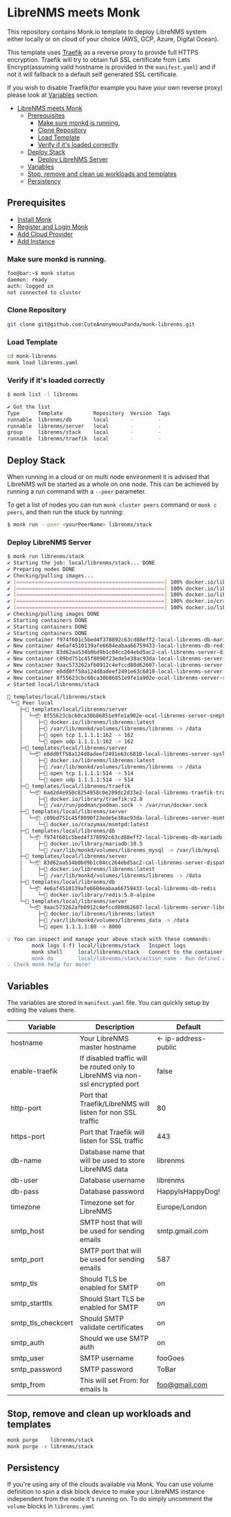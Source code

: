 LibreNMS meets Monk
===

This repository contains Monk.io template to deploy LibreNMS system either locally or on cloud of your choice (AWS, GCP, Azure, Digital Ocean).

This template uses [Traefik](https://traefik.io/) as a reverse proxy to provide full HTTPS encryption.
Traefik will try to obtain full SSL certificate from Lets Encrypt(assuming valid hostname is provided in the `manifest.yaml`) and if not it will fallback to a default self generated SSL certificate.

If you wish to disable Traefik(for example you have your own reverse proxy) please look at [Variables](#variables) section.

- [LibreNMS meets Monk](#librenms-meets-monk)
  - [Prerequisites](#prerequisites)
    - [Make sure monkd is running.](#make-sure-monkd-is-running)
    - [Clone Repository](#clone-repository)
    - [Load Template](#load-template)
    - [Verify if it's loaded correctly](#verify-if-its-loaded-correctly)
  - [Deploy Stack](#deploy-stack)
    - [Deploy LibreNMS Server](#deploy-librenms-server)
  - [Variables](#variables)
  - [Stop, remove and clean up workloads and templates](#stop-remove-and-clean-up-workloads-and-templates)
  - [Persistency](#persistency)

## Prerequisites
- [Install Monk](https://docs.monk.io/docs/get-monk)
- [Register and Login Monk](https://docs.monk.io/docs/acc-and-auth)
- [Add Cloud Provider](https://docs.monk.io/docs/cloud-provider)
- [Add Instance](https://docs.monk.io/docs/multi-cloud)

### Make sure monkd is running.

```bash
foo@bar:~$ monk status
daemon: ready
auth: logged in
not connected to cluster
```

### Clone Repository

```bash
git clone git@github.com:CuteAnonymousPanda/monk-librenms.git
```

### Load Template

```bash
cd monk-librenms
monk load librenms.yaml
```

### Verify if it's loaded correctly

```bash
$ monk list -l librenms

✔ Got the list
Type      Template          Repository  Version  Tags
runnable  librenms/db       local       -        -
runnable  librenms/server   local       -        -
group     librenms/stack    local       -        -
runnable  librenms/traefik  local       -        -
```

## Deploy Stack

When running in a cloud or on multi node environment it is advised that LibreNMS will be started as a whole on one node.
This can be achieved by running a run command with a `--peer` parameter.

To get a list of nodes you can run `monk cluster peers` command or `monk c peers`, and then run the stuck by running:

```bash
$ monk run --peer <yourPeerName> librenms/stack
```

### Deploy LibreNMS Server

```bash
$ monk run librenms/stack
✔ Starting the job: local/librenms/stack... DONE
✔ Preparing nodes DONE
✔ Checking/pulling images...
✔ [================================================] 100% docker.io/library/mariadb:10.5 local
✔ [================================================] 100% docker.io/library/traefik:v2.8 local
✔ [================================================] 100% docker.io/librenms/librenms:latest local
✔ [================================================] 100% docker.io/crazymax/msmtpd:latest local
✔ [================================================] 100% docker.io/library/redis:5.0-alpine local
✔ Checking/pulling images DONE
✔ Starting containers DONE
✔ Starting containers DONE
✔ Starting containers DONE
✔ New container f974f601c5bed4f378892c63cd88eff2-local-librenms-db-mariadb created DONE
✔ New container 4e6af4510139afe6604eabaa66759433-local-librenms-db-redis created DONE
✔ New container 83d62aa534b0bd9b1c04cc264ebd5ac2-cal-librenms-server-dispatcher created DONE
✔ New container c09bd751c45f8090f23ede5e38ac93da-local-librenms-server-msmtpd created DONE
✔ New container 9aac573262afb0912c4efccd80d62607-local-librenms-server-librenms created DONE
✔ New container e8dd0ff58a124d8adeef2491e63c6810-local-librenms-server-syslogng created DONE
✔ New container 8f55623cbc60ca30b86851e9fe1a902e-ocal-librenms-server-snmptrapd created DONE
✔ Started local/librenms/stack

🔩 templates/local/librenms/stack
 └─🧊 Peer local
    ├─🔩 templates/local/librenms/server
    │  └─📦 8f55623cbc60ca30b86851e9fe1a902e-ocal-librenms-server-snmptrapd
    │     ├─🧩 docker.io/librenms/librenms:latest
    │     ├─💾 /var/lib/monkd/volumes/librenms/librenms -> /data
    │     ├─🔌 open tcp 1.1.1.1:162 -> 162
    │     └─🔌 open udp 1.1.1.1:162 -> 162
    ├─🔩 templates/local/librenms/server
    │  └─📦 e8dd0ff58a124d8adeef2491e63c6810-local-librenms-server-syslogng
    │     ├─🧩 docker.io/librenms/librenms:latest
    │     ├─💾 /var/lib/monkd/volumes/librenms/librenms -> /data
    │     ├─🔌 open tcp 1.1.1.1:514 -> 514
    │     └─🔌 open udp 1.1.1.1:514 -> 514
    ├─🔩 templates/local/librenms/traefik
    │  └─📦 6ad2d4e950c8254958c0e289dc2d33e2-local-librenms-traefik-traefik
    │     ├─🧩 docker.io/library/traefik:v2.8
    │     └─💾 /var/run/podman/podman.sock -> /var/run/docker.sock
    ├─🔩 templates/local/librenms/server
    │  └─📦 c09bd751c45f8090f23ede5e38ac93da-local-librenms-server-msmtpd
    │     └─🧩 docker.io/crazymax/msmtpd:latest
    ├─🔩 templates/local/librenms/db
    │  └─📦 f974f601c5bed4f378892c63cd88eff2-local-librenms-db-mariadb
    │     ├─🧩 docker.io/library/mariadb:10.5
    │     └─💾 /var/lib/monkd/volumes/librenms_mysql -> /var/lib/mysql
    ├─🔩 templates/local/librenms/server
    │  └─📦 83d62aa534b0bd9b1c04cc264ebd5ac2-cal-librenms-server-dispatcher
    │     ├─🧩 docker.io/librenms/librenms:latest
    │     └─💾 /var/lib/monkd/volumes/librenms/librenms -> /data
    ├─🔩 templates/local/librenms/db
    │  └─📦 4e6af4510139afe6604eabaa66759433-local-librenms-db-redis
    │     └─🧩 docker.io/library/redis:5.0-alpine
    └─🔩 templates/local/librenms/server
       └─📦 9aac573262afb0912c4efccd80d62607-local-librenms-server-librenms
          ├─🧩 docker.io/librenms/librenms:latest
          ├─💾 /var/lib/monkd/volumes/librenms_data -> /data
          └─🔌 open 1.1.1.1:80 -> 8000

💡 You can inspect and manage your above stack with these commands:
        monk logs (-f) local/librenms/stack - Inspect logs
        monk shell     local/librenms/stack - Connect to the container's shell
        monk do        local/librenms/stack/action_name - Run defined action (if exists)
💡 Check monk help for more!
```

## Variables

The variables are stored in `manifest.yaml` file.
You can quickly setup by editing the values there.

| Variable           | Description                                                                    | Default              |
| ------------------ | ------------------------------------------------------------------------------ | -------------------- |
| hostname           | Your LibreNMS master hostname                                                  | <- ip-address-public |
| enable-traefik     | If disabled traffic will be routed only to LibreNMS via non-ssl encrypted port | false                |
| http-port          | Port that Traefik/LibreNMS will listen for non SSL traffic                     | 80                   |
| https-port         | Port that Traefik will listen for SSL traffic                                  | 443                  |
| db-name            | Database name that will be used to store LibreNMS data                         | librenms             |
| db-user            | Database username                                                              | librenms             |
| db-pass            | Database password                                                              | HappyIsHappyDog!     |
| timezone           | Timezone set for LibreNMS                                                      | Europe/London        |
| smtp_host          | SMTP host that will be used for sending emails                                 | smtp.gmail.com       |
| smtp_port          | SMTP port that will be used for sending emails                                 | 587                  |
| smtp_tls           | Should TLS be enabled for SMTP                                                 | on                   |
| smtp_starttls      | Should Start TLS be enabled for SMTP                                           | on                   |
| smtp_tls_checkcert | Should SMTP validate certificates                                              | on                   |
| smtp_auth          | Should we use SMTP auth                                                        | on                   |
| smtp_user          | SMTP username                                                                  | fooGoes              |
| smtp_password      | SMTP password                                                                  | ToBar                |
| smtp_from          | This will set From: for emails ls                                              | foo@gmail.com        |

## Stop, remove and clean up workloads and templates

```bash
monk purge    librenms/stack
monk purge -x librenms/stack
```

## Persistency
If you're using any of the clouds available via Monk. You can use volume definition to spin a disk block device to make your LibreNMS instance independent from the node it's running on.
To do simply uncomment the `volume` blocks in `librenms.yaml`
